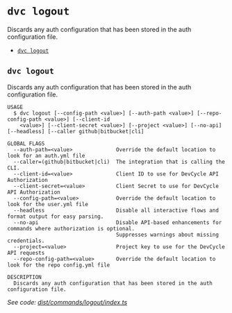 `dvc logout`
============

Discards any auth configuration that has been stored in the auth configuration file.

* [`dvc logout`](#dvc-logout)

## `dvc logout`

Discards any auth configuration that has been stored in the auth configuration file.

```
USAGE
  $ dvc logout [--config-path <value>] [--auth-path <value>] [--repo-config-path <value>] [--client-id
    <value>] [--client-secret <value>] [--project <value>] [--no-api] [--headless] [--caller github|bitbucket|cli]

GLOBAL FLAGS
  --auth-path=<value>              Override the default location to look for an auth.yml file
  --caller=(github|bitbucket|cli)  The integration that is calling the CLI.
  --client-id=<value>              Client ID to use for DevCycle API Authorization
  --client-secret=<value>          Client Secret to use for DevCycle API Authorization
  --config-path=<value>            Override the default location to look for the user.yml file
  --headless                       Disable all interactive flows and format output for easy parsing.
  --no-api                         Disable API-based enhancements for commands where authorization is optional.
                                   Suppresses warnings about missing credentials.
  --project=<value>                Project key to use for the DevCycle API requests
  --repo-config-path=<value>       Override the default location to look for the repo config.yml file

DESCRIPTION
  Discards any auth configuration that has been stored in the auth configuration file.
```

_See code: [dist/commands/logout/index.ts](https://github.com/DevCycleHQ/cli/blob/v4.2.8/dist/commands/logout/index.ts)_
